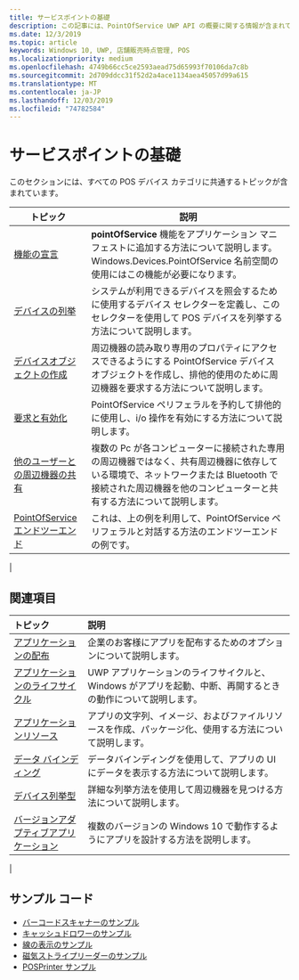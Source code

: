 ```yaml
---
title: サービスポイントの基礎
description: この記事には、PointOfService UWP API の概要に関する情報が含まれています。
ms.date: 12/3/2019
ms.topic: article
keywords: Windows 10, UWP, 店舗販売時点管理, POS
ms.localizationpriority: medium
ms.openlocfilehash: 4749b66cc5ce2593aead75d65993f70106da7c8b
ms.sourcegitcommit: 2d709ddcc31f52d2a4ace1134aea45057d99a615
ms.translationtype: MT
ms.contentlocale: ja-JP
ms.lasthandoff: 12/03/2019
ms.locfileid: "74782584"
---
```

# <a name="point-of-service-basics"></a>サービスポイントの基礎

このセクションには、すべての POS デバイス カテゴリに共通するトピックが含まれています。

|トピック |説明 |
|------|------------|
| [機能の宣言](pos-basics-capability.md)      | **pointOfService** 機能をアプリケーション マニフェストに追加する方法について説明します。  Windows.Devices.PointOfService 名前空間の使用にはこの機能が必要になります。  |
| [デバイスの列挙](pos-basics-enumerating.md)        | システムが利用できるデバイスを照会するために使用するデバイス セレクターを定義し、このセレクターを使用して POS デバイスを列挙する方法について説明します。  |
| [デバイスオブジェクトの作成](pos-basics-deviceobject.md)  | 周辺機器の読み取り専用のプロパティにアクセスできるようにする PointOfService デバイス オブジェクトを作成し、排他的使用のために周辺機器を要求する方法について説明します。 |
| [要求と有効化](pos-basics-claim.md)  | PointOfService ペリフェラルを予約して排他的に使用し、i/o 操作を有効にする方法について説明します。  |
| [他のユーザーとの周辺機器の共有](pos-basics-sharing.md) | 複数の Pc が各コンピューターに接続された専用の周辺機器ではなく、共有周辺機器に依存している環境で、ネットワークまたは Bluetooth で接続された周辺機器を他のコンピューターと共有する方法について説明します。
| [PointOfService エンドツーエンド](pos-get-started.md)  | これは、上の例を利用して、PointOfService ペリフェラルと対話する方法のエンドツーエンドの例です。 |
|

## <a name="see-also"></a>関連項目

| トピック   | 説明 |
|:--------|:------------|
| [アプリケーションの配布](../publish/distribute-lob-apps-to-enterprises.md) | 企業のお客様にアプリを配布するためのオプションについて説明します。 |
| [アプリケーションのライフサイクル](../launch-resume/app-lifecycle.md) | UWP アプリケーションのライフサイクルと、Windows がアプリを起動、中断、再開するときの動作について説明します。 |
| [アプリケーションリソース](../app-resources/index.md) | アプリの文字列、イメージ、およびファイルリソースを作成、パッケージ化、使用する方法について説明します。 |
| [データ バインディング](../data-binding/index.md) | データバインディングを使用して、アプリの UI にデータを表示する方法について説明します。 |
| [デバイス列挙型](enumerate-devices.md) | 詳細な列挙方法を使用して周辺機器を見つける方法について説明します。|
| [バージョンアダプティブアプリケーション](../debug-test-perf/version-adaptive-apps.md) | 複数のバージョンの Windows 10 で動作するようにアプリを設計する方法を説明します。|
|


## <a name="sample-code"></a>サンプル コード
+ [バーコードスキャナーのサンプル](https://github.com/Microsoft/Windows-universal-samples/tree/master/Samples/BarcodeScanner)
+ [キャッシュドロワーのサンプル]( https://github.com/Microsoft/Windows-universal-samples/tree/master/Samples/CashDrawer)
+ [線の表示のサンプル](https://github.com/Microsoft/Windows-universal-samples/tree/master/Samples/LineDisplay)
+ [磁気ストライプリーダーのサンプル](https://github.com/Microsoft/Windows-universal-samples/tree/master/Samples/MagneticStripeReader)
+ [POSPrinter サンプル](https://github.com/Microsoft/Windows-universal-samples/tree/master/Samples/PosPrinter)
